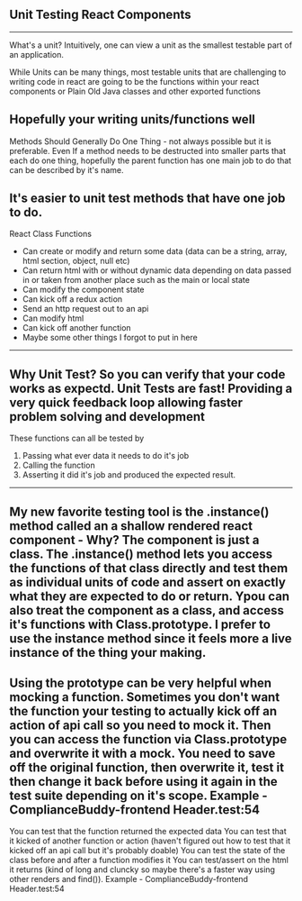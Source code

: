 ## Unit Testing React Components
---
What's a unit? Intuitively, one can view a unit as the smallest testable part of an application.

While Units can be many things, most testable units that are challenging to writing code in react are going to be the functions within your react components or Plain Old Java classes and other exported functions

Hopefully your writing units/functions well
---
Methods Should Generally Do One Thing - not always possible but it is preferable. Even If a method needs to be destructed into smaller parts that each do one thing, hopefully the parent function has one main job to do that can be described by it's name.

It's easier to unit test methods that have one job to do.
---
React Class Functions
  - Can create or modify and return some data (data can be a string, array, html section, object, null etc)
  - Can return html with or without dynamic data depending on data passed in or taken from another place such as the main or local state
  - Can modify the component state
  - Can kick off a redux action
  - Send an http request out to an api
  - Can modify html
  - Can kick off another function
  - Maybe some other things I forgot to put in here
---
Why Unit Test? So you can verify that your code works as expectd.
Unit Tests are fast!  Providing a very quick feedback loop allowing faster problem solving and development
---
These functions can all be tested by
  1. Passing what ever data it needs to do it's job
  2. Calling the function
  3. Asserting it did it's job and produced the expected result.
---
My new favorite testing tool is the .instance() method called an a shallow rendered react component - Why? The component is just a class.  The .instance() method lets you access the functions of that class directly and test them as individual units of code and assert on exactly what they are expected to do or return. Ypou can also treat the component as a class, and access it's functions with Class.prototype.  I prefer to use the instance method since it feels more a live instance of the thing your making.
---
Using the prototype can be very helpful when mocking a function.  Sometimes you don't want the function your testing to actually kick off an action of api call so you need to mock it.  Then you can access the function via Class.prototype and overwrite it with a mock. You need to save off the original function, then overwrite it, test it then change it back before using it again in the test suite depending on it's scope. Example - ComplianceBuddy-frontend Header.test:54
---
You can test that the function returned the expected data
You can test that it kicked of another function or action (haven't figured out how to test that it kicked off an api call but it's probably doable)
You can test the state of the class before and after a function modifies it
You can test/assert on the html it returns (kind of long and cluncky so maybe there's a faster way using other renders and find()). Example - ComplianceBuddy-frontend Header.test:54
